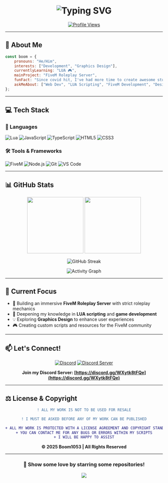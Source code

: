 <h1 align="center">
  <img src="https://readme-typing-svg.herokuapp.com?font=Fira+Code&weight=600&size=30&pause=1000&color=6C63FF&center=true&vCenter=true&width=435&lines=Hi%2C+I'm+Boom!+👋;Developer+%26+Designer;Learning+LUA+💻;Welcome+to+my+Profile!" alt="Typing SVG" />
</h1>

<div align="center">
  
  [![Profile Views](https://komarev.com/ghpvc/?username=Boom1053&color=6C63FF&style=for-the-badge&label=PROFILE+VIEWS)](https://github.com/Boom1053)
  
</div>

---

## 🚀 About Me

```javascript
const boom = {
    pronouns: "He/Him",
    interests: ["Development", "Graphics Design"],
    currentlyLearning: "LUA 🎮",
    mainProject: "FiveM Roleplay Server",
    funFact: "Since covid hit, I've had more time to create awesome stuff!",
    askMeAbout: ["Web Dev", "LUA Scripting", "FiveM Development", "Design"]
};
```

---

## 💻 Tech Stack

### 🎨 Languages
![Lua](https://img.shields.io/badge/Lua-2C2D72?style=for-the-badge&logo=lua&logoColor=white)
![JavaScript](https://img.shields.io/badge/JavaScript-F7DF1E?style=for-the-badge&logo=javascript&logoColor=black)
![TypeScript](https://img.shields.io/badge/TypeScript-007ACC?style=for-the-badge&logo=typescript&logoColor=white)
![HTML5](https://img.shields.io/badge/HTML5-E34F26?style=for-the-badge&logo=html5&logoColor=white)
![CSS3](https://img.shields.io/badge/CSS3-1572B6?style=for-the-badge&logo=css3&logoColor=white)

### 🛠️ Tools & Frameworks
![FiveM](https://img.shields.io/badge/FiveM-FF6B6B?style=for-the-badge&logo=fivem&logoColor=white)
![Node.js](https://img.shields.io/badge/Node.js-339933?style=for-the-badge&logo=nodedotjs&logoColor=white)
![Git](https://img.shields.io/badge/Git-F05032?style=for-the-badge&logo=git&logoColor=white)
![VS Code](https://img.shields.io/badge/VS_Code-007ACC?style=for-the-badge&logo=visual-studio-code&logoColor=white)

---

## 📊 GitHub Stats

<div align="center">
  
  <img height="180em" src="https://github-readme-stats.vercel.app/api?username=Boom1053&show_icons=true&theme=tokyonight&include_all_commits=true&count_private=true&hide_border=true&bg_color=0D1117"/>
  <img height="180em" src="https://github-readme-stats.vercel.app/api/top-langs/?username=Boom1053&layout=compact&langs_count=8&theme=tokyonight&hide_border=true&bg_color=0D1117"/>
  
</div>

<div align="center">
  
  ![GitHub Streak](https://github-readme-streak-stats.herokuapp.com/?user=Boom1053&theme=tokyonight&hide_border=true&background=0D1117)
  
</div>

<div align="center">
  
  ![Activity Graph](https://github-readme-activity-graph.vercel.app/graph?username=Boom1053&theme=tokyo-night&hide_border=true&bg_color=0D1117&color=6C63FF&line=6C63FF&point=FFFFFF)
  
</div>

---

## 🎯 Current Focus

- 🔭 Building an immersive **FiveM Roleplay Server** with strict roleplay mechanics
- 🌱 Deepening my knowledge in **LUA scripting** and **game development**
- 💡 Exploring **Graphics Design** to enhance user experiences
- 🎮 Creating custom scripts and resources for the FiveM community

---

## 📫 Let's Connect!

<div align="center">
  
  [![Discord](https://img.shields.io/badge/Discord-boom1053-7289DA?style=for-the-badge&logo=discord&logoColor=white)](https://discord.com)
  [![Discord Server](https://img.shields.io/badge/Join_My_Server-5865F2?style=for-the-badge&logo=discord&logoColor=white)](https://discord.gg/WXytk8tFQe)
  
  **Join my Discord Server: [https://discord.gg/WXytk8tFQe](https://discord.gg/WXytk8tFQe)**
  
</div>

---

## ⚖️ License & Copyright

<div align="center">

```diff
! ALL MY WORK IS NOT TO BE USED FOR RESALE

! I MUST BE ASKED BEFORE ANY OF MY WORK CAN BE PUBLISHED

+ ALL MY WORK IS PROTECTED WITH A LICENSE AGREEMENT AND COPYRIGHT STANDARDS
+ YOU CAN CONTACT ME FOR ANY BUGS OR ERRORS WITHIN MY SCRIPTS
+ I WILL BE HAPPY TO ASSIST
```

**© 2025 Boom1053 | All Rights Reserved**

</div>

---

<div align="center">
  
  ### 💜 Show some love by starring some repositories!
  
  <img src="https://capsule-render.vercel.app/api?type=waving&color=6C63FF&height=100&section=footer"/>
  
</div>
